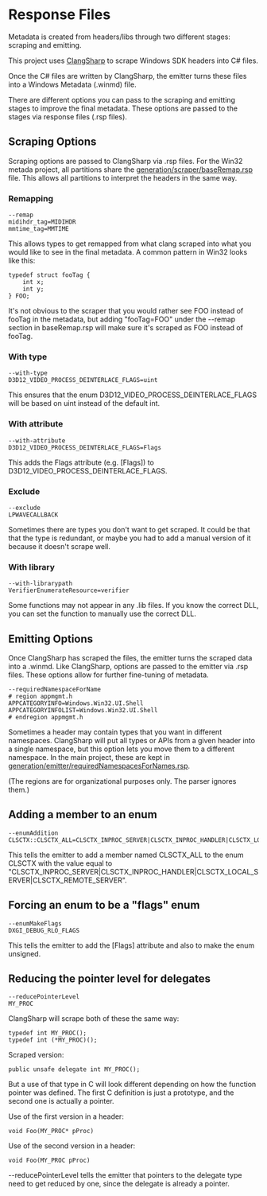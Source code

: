 # Response Files

Metadata is created from headers/libs through two different stages: scraping and emitting.

This project uses [ClangSharp](https://github.com/Microsoft/ClangSharp) to scrape Windows SDK headers into C# files.

Once the C# files are written by ClangSharp, the emitter turns these files into a Windows Metadata (.winmd) file.

There are different options you can pass to the scraping and emitting stages to improve the final metadata. These options are passed to the stages via response files (.rsp files).


## Scraping Options

Scraping options are passed to ClangSharp via .rsp files. For the Win32 metada project, all partitions share the [generation/scraper/baseRemap.rsp](../generation/scraper/baseRemap.rsp) file. This allows all partitions to interpret the headers in the same way.

### Remapping

````
--remap
midihdr_tag=MIDIHDR
mmtime_tag=MMTIME
````

This allows types to get remapped from what clang scraped into what you would like to see in the final metadata. A common pattern in Win32 looks like this:

````
typedef struct fooTag {
    int x;
    int y;
} FOO;
````

It's not obvious to the scraper that you would rather see FOO instead of fooTag in the metadata, but adding "fooTag=FOO" under the --remap section in baseRemap.rsp will make sure it's scraped as FOO instead of fooTag.


### With type

````
--with-type
D3D12_VIDEO_PROCESS_DEINTERLACE_FLAGS=uint
````

This ensures that the enum D3D12_VIDEO_PROCESS_DEINTERLACE_FLAGS will be based on uint instead of the default int.


### With attribute

````
--with-attribute
D3D12_VIDEO_PROCESS_DEINTERLACE_FLAGS=Flags
````

This adds the Flags attribute (e.g. [Flags]) to D3D12_VIDEO_PROCESS_DEINTERLACE_FLAGS.

### Exclude

````
--exclude
LPWAVECALLBACK
````

Sometimes there are types you don't want to get scraped. It could be that that the type is redundant, or maybe you had to add a manual version of it because it doesn't scrape well.

### With library

````
--with-librarypath
VerifierEnumerateResource=verifier
````

Some functions may not appear in any .lib files. If you know the correct DLL, you can set the function to manually use the correct DLL.


## Emitting Options

Once ClangSharp has scraped the files, the emitter turns the scraped data into a .winmd. Like ClangSharp, options are passed to the emitter via .rsp files. These options allow for further fine-tuning of metadata.

````
--requiredNamespaceForName
# region appmgmt.h
APPCATEGORYINFO=Windows.Win32.UI.Shell
APPCATEGORYINFOLIST=Windows.Win32.UI.Shell
# endregion appmgmt.h
````

Sometimes a header may contain types that you want in different namespaces. ClangSharp will put all types or APIs from a given header into a single namespace, but this option lets you move them to a different namespace. In the main project, these are kept in [generation/emitter/requiredNamespacesForNames.rsp](../generation/emitter/requiredNamespacesForNames.rsp).

(The regions are for organizational purposes only. The parser ignores them.)

## Adding a member to an enum

````
--enumAddition
CLSCTX::CLSCTX_ALL=CLSCTX_INPROC_SERVER|CLSCTX_INPROC_HANDLER|CLSCTX_LOCAL_SERVER|CLSCTX_REMOTE_SERVER
````

This tells the emitter to add a member named CLSCTX_ALL to the enum CLSCTX with the value equal to "CLSCTX_INPROC_SERVER|CLSCTX_INPROC_HANDLER|CLSCTX_LOCAL_SERVER|CLSCTX_REMOTE_SERVER".


## Forcing an enum to be a "flags" enum

````
--enumMakeFlags
DXGI_DEBUG_RLO_FLAGS
````

This tells the emitter to add the [Flags] attribute and also to make the enum unsigned.

## Reducing the pointer level for delegates

````
--reducePointerLevel
MY_PROC
````

ClangSharp will scrape both of these the same way:

````
typedef int MY_PROC();
typedef int (*MY_PROC)();
````

Scraped version:
````
public unsafe delegate int MY_PROC();
````

But a use of that type in C will look different depending on how the function pointer was defined. The first C definition is just a prototype, and the second one is actually a pointer.

Use of the first version in a header:
````
void Foo(MY_PROC* pProc)
````

Use of the second version in a header:
````
void Foo(MY_PROC pProc)
````

--reducePointerLevel tells the emitter that pointers to the delegate type need to get reduced by one, since the delegate is already a pointer.


